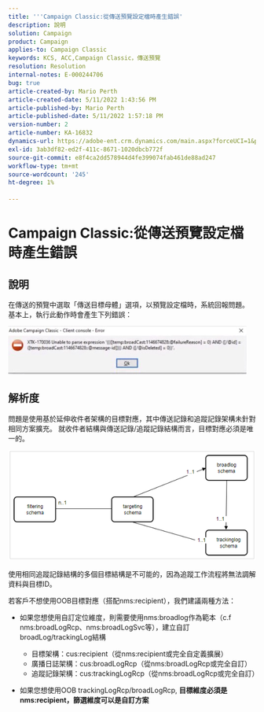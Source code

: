```yaml
---
title: '''Campaign Classic:從傳送預覽設定檔時產生錯誤'
description: 說明
solution: Campaign
product: Campaign
applies-to: Campaign Classic
keywords: KCS, ACC,Campaign Classic，傳送預覽
resolution: Resolution
internal-notes: E-000244706
bug: true
article-created-by: Mario Perth
article-created-date: 5/11/2022 1:43:56 PM
article-published-by: Mario Perth
article-published-date: 5/11/2022 1:57:18 PM
version-number: 2
article-number: KA-16832
dynamics-url: https://adobe-ent.crm.dynamics.com/main.aspx?forceUCI=1&pagetype=entityrecord&etn=knowledgearticle&id=ccaebf62-30d1-ec11-a7b5-0022480a8d10
exl-id: 3ab3df82-ed2f-411c-8671-1020dbcb772f
source-git-commit: e8f4ca2dd578944d4fe399074fab461de88ad247
workflow-type: tm+mt
source-wordcount: '245'
ht-degree: 1%

---
```


# Campaign Classic:從傳送預覽設定檔時產生錯誤

## 說明


在傳送的預覽中選取「傳送目標母體」選項，以預覽設定檔時，系統回報問題。 基本上，執行此動作時會產生下列錯誤：

![](assets/___ceaebf62-30d1-ec11-a7b5-0022480a8d10___.jpeg)




## 解析度


問題是使用基於延伸收件者架構的目標對應，其中傳送記錄和追蹤記錄架構未針對相同方案擴充。 就收件者結構與傳送記錄/追蹤記錄結構而言，目標對應必須是唯一的。

![](assets/3ec555a6-30d1-ec11-a7b5-0022480a8d10.png)

使用相同追蹤記錄結構的多個目標結構是不可能的，因為追蹤工作流程將無法調解資料與目標ID。

若客戶不想使用OOB目標對應（搭配nms:recipient），我們建議兩種方法：

- 如果您想使用自訂定位維度，則需要使用nms:broadlog作為範本（c.f nms:broadLogRcp、nms:broadLogSvc等），建立自訂broadLog/trackingLog結構

   - 目標架構：cus:recipient（從nms:recipient或完全自定義擴展）
   - 廣播日誌架構：cus:broadLogRcp（從nms:broadLogRcp或完全自訂）
   - 追蹤記錄架構：cus:trackingLogRcp（從nms:broadLogRcp或完全自訂）
- 如果您想使用OOB trackingLogRcp/broadLogRcp, <b>目標維度必須是nms:recipient，篩選維度可以是自訂方案</b>
